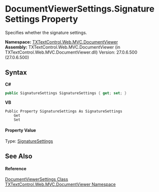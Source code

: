 # DocumentViewerSettings.SignatureSettings Property 
 

Specifies whether the signature settings.

**Namespace:**&nbsp;<a href="N_TXTextControl_Web_MVC_DocumentViewer">TXTextControl.Web.MVC.DocumentViewer</a><br />**Assembly:**&nbsp;TXTextControl.Web.MVC.DocumentViewer (in TXTextControl.Web.MVC.DocumentViewer.dll) Version: 27.0.6.500 (27.0.6.500)

## Syntax

**C#**<br />
``` C#
public SignatureSettings SignatureSettings { get; set; }
```

**VB**<br />
``` VB
Public Property SignatureSettings As SignatureSettings
	Get
	Set
```


#### Property Value
Type: <a href="T_TXTextControl_Web_MVC_DocumentViewer_SignatureSettings">SignatureSettings</a>

## See Also


#### Reference
<a href="T_TXTextControl_Web_MVC_DocumentViewer_DocumentViewerSettings">DocumentViewerSettings Class</a><br /><a href="N_TXTextControl_Web_MVC_DocumentViewer">TXTextControl.Web.MVC.DocumentViewer Namespace</a><br />